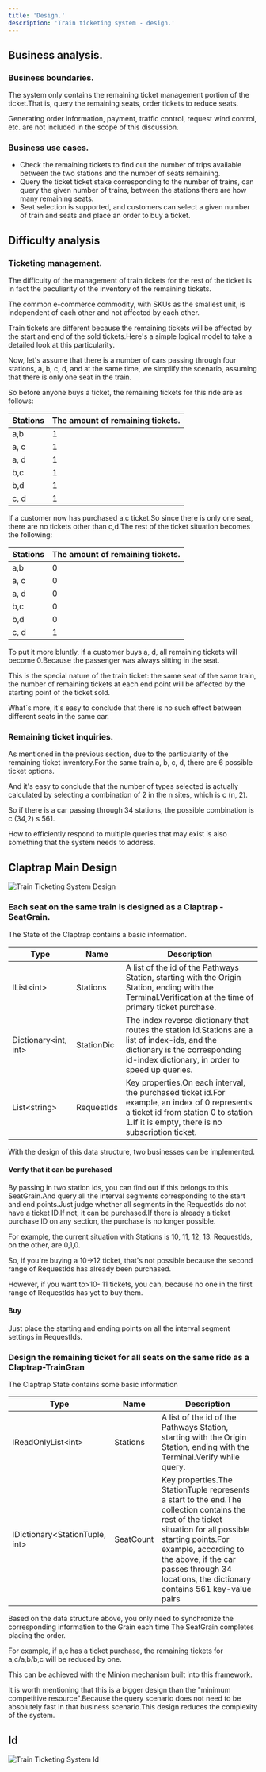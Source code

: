 ```yaml
---
title: 'Design.'
description: 'Train ticketing system - design.'
---
```



## Business analysis.

### Business boundaries.

The system only contains the remaining ticket management portion of the ticket.That is, query the remaining seats, order tickets to reduce seats.

Generating order information, payment, traffic control, request wind control, etc. are not included in the scope of this discussion.

### Business use cases.

- Check the remaining tickets to find out the number of trips available between the two stations and the number of seats remaining.
- Query the ticket ticket stake corresponding to the number of trains, can query the given number of trains, between the stations there are how many remaining seats.
- Seat selection is supported, and customers can select a given number of train and seats and place an order to buy a ticket.

## Difficulty analysis

### Ticketing management.

The difficulty of the management of train tickets for the rest of the ticket is in fact the peculiarity of the inventory of the remaining tickets.

The common e-commerce commodity, with SKUs as the smallest unit, is independent of each other and not affected by each other.

Train tickets are different because the remaining tickets will be affected by the start and end of the sold tickets.Here's a simple logical model to take a detailed look at this particularity.

Now, let's assume that there is a number of cars passing through four stations, a, b, c, d, and at the same time, we simplify the scenario, assuming that there is only one seat in the train.

So before anyone buys a ticket, the remaining tickets for this ride are as follows:

| Stations | The amount of remaining tickets. |
| -------- | -------------------------------- |
| a,b      | 1                                |
| a, c     | 1                                |
| a, d     | 1                                |
| b,c      | 1                                |
| b,d      | 1                                |
| c, d     | 1                                |

If a customer now has purchased a,c ticket.So since there is only one seat, there are no tickets other than c,d.The rest of the ticket situation becomes the following:

| Stations | The amount of remaining tickets. |
| -------- | -------------------------------- |
| a,b      | 0                                |
| a, c     | 0                                |
| a, d     | 0                                |
| b,c      | 0                                |
| b,d      | 0                                |
| c, d     | 1                                |

To put it more bluntly, if a customer buys a, d, all remaining tickets will become 0.Because the passenger was always sitting in the seat.

This is the special nature of the train ticket: the same seat of the same train, the number of remaining tickets at each end point will be affected by the starting point of the ticket sold.

What`s more, it's easy to conclude that there is no such effect between different seats in the same car.

### Remaining ticket inquiries.

As mentioned in the previous section, due to the particularity of the remaining ticket inventory.For the same train a, b, c, d, there are 6 possible ticket options.

And it's easy to conclude that the number of types selected is actually calculated by selecting a combination of 2 in the n sites, which is c (n, 2).

So if there is a car passing through 34 stations, the possible combination is c (34,2) s 561.

How to efficiently respond to multiple queries that may exist is also something that the system needs to address.

## Claptrap Main Design

![Train Ticketing System Design](/images/20200720-001.png)

### Each seat on the same train is designed as a Claptrap - SeatGrain.

The State of the Claptrap contains a basic information.

| Type                                   | Name       | Description                                                                                                                                                                             |
| -------------------------------------- | ---------- | --------------------------------------------------------------------------------------------------------------------------------------------------------------------------------------- |
| IList&lt;int&gt;           | Stations   | A list of the id of the Pathways Station, starting with the Origin Station, ending with the Terminal.Verification at the time of primary ticket purchase.                               |
| Dictionary&lt;int, int&gt; | StationDic | The index reverse dictionary that routes the station id.Stations are a list of index-ids, and the dictionary is the corresponding id-index dictionary, in order to speed up queries.    |
| List&lt;string&gt;         | RequestIds | Key properties.On each interval, the purchased ticket id.For example, an index of 0 represents a ticket id from station 0 to station 1.If it is empty, there is no subscription ticket. |

With the design of this data structure, two businesses can be implemented.

#### Verify that it can be purchased

By passing in two station ids, you can find out if this belongs to this SeatGrain.And query all the interval segments corresponding to the start and end points.Just judge whether all segments in the RequestIds do not have a ticket ID.If not, it can be purchased.If there is already a ticket purchase ID on any section, the purchase is no longer possible.

For example, the current situation with Stations is 10, 11, 12, 13. RequestIds, on the other, are 0,1,0.

So, if you're buying a 10->12 ticket, that's not possible because the second range of RequestIds has already been purchased.

However, if you want to>10- 11 tickets, you can, because no one in the first range of RequestIds has yet to buy them.

#### Buy

Just place the starting and ending points on all the interval segment settings in RequestIds.

### Design the remaining ticket for all seats on the same ride as a Claptrap-TrainGran

The Claptrap State contains some basic information

| Type                                             | Name      | Description                                                                                                                                                                                                                                                                      |
| ------------------------------------------------ | --------- | -------------------------------------------------------------------------------------------------------------------------------------------------------------------------------------------------------------------------------------------------------------------------------- |
| IReadOnlyList&lt;int&gt;             | Stations  | A list of the id of the Pathways Station, starting with the Origin Station, ending with the Terminal.Verify while query.                                                                                                                                                         |
| IDictionary&lt;StationTuple, int&gt; | SeatCount | Key properties.The StationTuple represents a start to the end.The collection contains the rest of the ticket situation for all possible starting points.For example, according to the above, if the car passes through 34 locations, the dictionary contains 561 key-value pairs |

Based on the data structure above, you only need to synchronize the corresponding information to the Grain each time The SeatGrain completes placing the order.

For example, if a,c has a ticket purchase, the remaining tickets for a,c/a,b/b,c will be reduced by one.

This can be achieved with the Minion mechanism built into this framework.

It is worth mentioning that this is a bigger design than the "minimum competitive resource".Because the query scenario does not need to be absolutely fast in that business scenario.This design reduces the complexity of the system.

## Id

![Train Ticketing System Id](/images/20200813-001.png)
